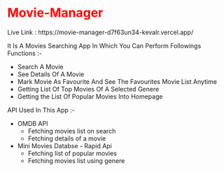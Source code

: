 <h1 style=" color:red;">Movie-Manager</h1>

<p>Live Link : https://movie-manager-d7f63un34-kevalr.vercel.app/</p>

<p>It Is A Movies Searching App In Which You Can Perform Followings Functions :- <p>

<ul>
<li>Search A Movie</li>
<li>See Details Of A Movie</li>
<li>Mark Movie As Favourite And See The Favourites Movie List Anytime</li>
<li>Getting List Of Top Movies Of A Selected Genere</li>
<li>Getting the List Of Popular Movies Into Homepage</li>
</ul>

<p>API Used In This App :- </p>
<ul>
<li>OMDB API 
  <ul>
    <li> Fetching movies list on search </li>
    <li>Fetching details of a movie</li>
  </ul>
 </li>
<li>Mini Movies Databse - Rapid Api 
  <ul>
    <li> Fetching list of  popular movies</li>
    <li>Fetching movies list using genere</li>
  </ul>
  </li>
</ul>
